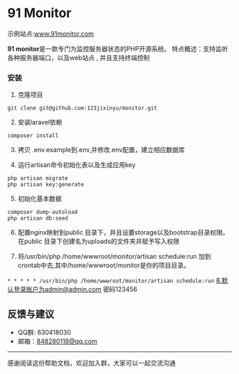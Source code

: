 # 91 Monitor
示例站点:www.91monitor.com

**91 monitor**是一款专门为监控服务器状态的PHP开源系统。
特点概述：支持监听各种服务器端口，以及web站点 , 并且支持终端控制

### 安装
1. 克隆项目
>
`
git clone git@github.com:123jixinyu/monitor.git
`
>
2. 安装laravel依赖
>
`
composer install
`
>
3. 拷贝 .env.example到.env,并修改.env配置，建立相应数据库
>
4. 运行artisan命令初始化表以及生成应用key
>
`
php artisan migrate
`
<br/>
`
php artisan key:generate
`
>
5. 初始化基本数据
>
`
composer dump-autoload
`
<br/>
`
php artisan db:seed
`
>
6. 配置nginx映射到public 目录下，并且设置storage以及bootstrap目录权限。在public 目录下创建名为uploads的文件夹并赋予写入权限
>
7. 将/usr/bin/php /home/wwwroot/monitor/artisan schedule:run 加到crontab中去,其中/home/wwwroot/monitor是你的项目目录。
>
`* * * * * /usr/bin/php /home/wwwroot/monitor/artisan schedule:run`
8.默认登录账户为admin@admin.com 密码123456


## 反馈与建议
- QQ群: 630418030
- 邮箱：<848280118@qq.com>

---------
感谢阅读这份帮助文档，欢迎加入群，大家可以一起交流沟通


